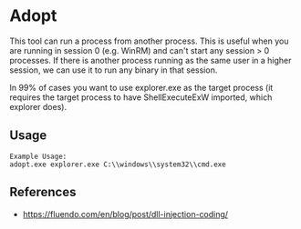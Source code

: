 # Adopt

This tool can run a process from another process. This is useful when you are running in session 0 (e.g. WinRM) and can't start any session > 0 processes. 
If there is another process running as the same user in a higher session, we can use it to run any binary in that session.

In 99% of cases you want to use explorer.exe as the target process (it requires the target process to have ShellExecuteExW imported, which explorer does).

## Usage

```
Example Usage:
adopt.exe explorer.exe C:\\windows\\system32\\cmd.exe
```

## References

- https://fluendo.com/en/blog/post/dll-injection-coding/